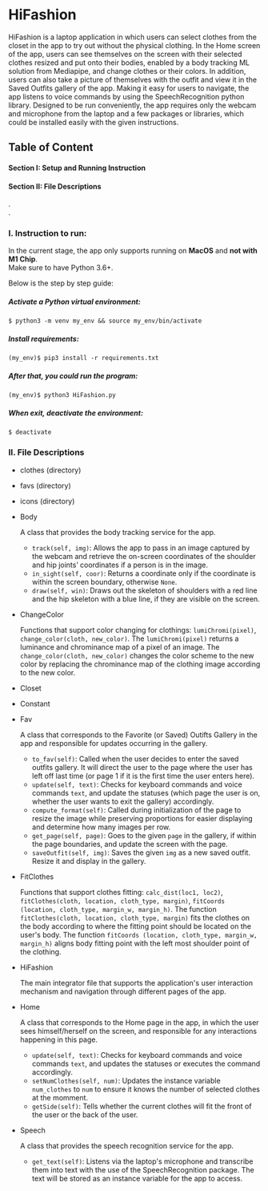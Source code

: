 # HiFashion
HiFashion is a laptop application in which users can select clothes from the closet in the app to try out without the physical clothing. In the Home screen of the app, users can see themselves on the screen with their selected clothes resized and put onto their bodies, enabled by a body tracking ML solution from Mediapipe, and change clothes or their colors. In addition, users can also take a picture of themselves with the outfit and view it in the Saved Outfits gallery of the app. Making it easy for users to navigate, the app listens to voice commands by using the SpeechRecognition python library. Designed to be run conveniently, the app requires only the webcam and microphone from the laptop and a few packages or libraries, which could be installed easily with the given instructions.

## Table of Content
#### Section I: Setup and Running Instruction
#### Section II: File Descriptions  
.  
.  
### I. Instruction to run:

In the current stage, the app only supports running on **MacOS** and **not with M1 Chip**.  
Make sure to have Python 3.6+.  

Below is the step by step guide:

##### Activate a Python virtual environment:

```
$ python3 -m venv my_env && source my_env/bin/activate
```

##### Install requirements:

```
(my_env)$ pip3 install -r requirements.txt
```

##### After that, you could run the program:

```
(my_env)$ python3 HiFashion.py
```

##### When exit, deactivate the environment:

```
$ deactivate
```

### II. File Descriptions  

- clothes (directory)  
- favs (directory)  
- icons (directory)  
- Body  

  A class that provides the body tracking service for the app.  
  
  - `track(self, img)`: Allows the app to pass in an image captured by the webcam and retrieve the on-screen coordinates of the shoulder and hip joints’ coordinates if a person is in the image. 
  - `in_sight(self, coor)`: Returns a coordinate only if the coordinate is within the screen boundary, otherwise `None`.
  - `draw(self, win)`: Draws out the skeleton of shoulders with a red line and the hip skeleton with a blue line, if they are visible on the screen.  

- ChangeColor  

  Functions that support color changing for clothings: `lumiChromi(pixel)`, `change_color(cloth, new_color)`. The `lumiChromi(pixel)` returns a luminance and chrominance map of a pixel of an image. The `change_color(cloth, new_color)` changes the color scheme to the new color by replacing the chrominance map of the clothing image according to the new color.  
  
- Closet  


- Constant  


- Fav  

  A class that corresponds to the Favorite (or Saved) Outifts Gallery in the app and responsible for updates occurring in the gallery.  
  
  - `to_fav(self)`: Called when the user decides to enter the saved outfits gallery. It will direct the user to the page where the user has left off last time (or page 1 if it is the first time the user enters here).
  - `update(self, text)`: Checks for keyboard commands and voice commands `text`, and update the statuses (which page the user is on, whether the user wants to exit the gallery) accordingly.
  - `compute_format(self)`: Called during initialization of the page to resize the image while preserving proportions for easier displaying and determine how many images per row.
  - `get_page(self, page)`: Goes to the given `page` in the gallery, if within the page boundaries, and update the screen with the page.
  - `saveOutfit(self, img)`: Saves the given `img` as a new saved outfit. Resize it and display in the gallery.

- FitClothes  

  Functions that support clothes fitting: `calc_dist(loc1, loc2)`, `fitClothes(cloth, location, cloth_type, margin)`, `fitCoords (location, cloth_type, margin_w, margin_h)`. The function `fitClothes(cloth, location, cloth_type, margin)` fits the clothes on the body according to where the fitting point should be located on the user's body. The function `fitCoords (location, cloth_type, margin_w, margin_h)` aligns body fitting point with the left most shoulder point of the clothing.  
  
- HiFashion  

  The main integrator file that supports the application's user interaction mechanism and navigation through different pages of the app.
- Home  

  A class that corresponds to the Home page in the app, in which the user sees himself/herself on the screen, and responsible for any interactions happening in this page.  
  
  - `update(self, text)`: Checks for keyboard commands and voice commands `text`, and updates the statuses or executes the command accordingly.
  - `setNumClothes(self, num)`: Updates the instance variable `num_clothes` to `num` to ensure it knows the number of selected clothes at the momment.
  - `getSide(self)`: Tells whether the current clothes will fit the front of the user or the back of the user.  

- Speech  

  A class that provides the speech recognition service for the app.  
  
  - `get_text(self)`: Listens via the laptop's microphone and transcribe them into text with the use of the SpeechRecognition package. The text will be stored as an instance variable for the app to access.  




